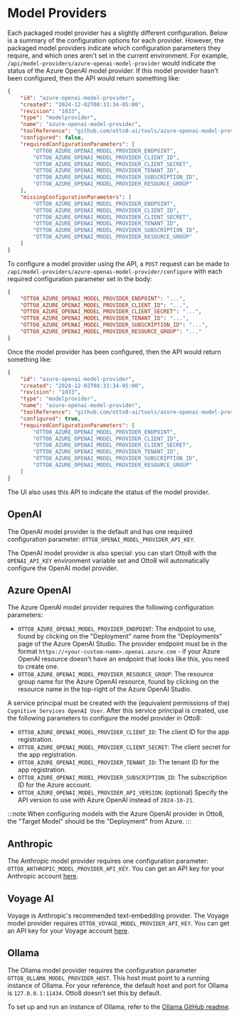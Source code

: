 # Model Providers

Each packaged model provider has a slightly different configuration. Below is a summary of the configuration options for each provider. However, the packaged model providers indicate which configuration parameters they require, and which ones aren't set in the current environment. For example, `/api/model-providers/azure-openai-model-provider` would indicate the status of the Azure OpenAI model provider. If this model provider hasn't been configured, then the API would return something like:

```json
{
	"id": "azure-openai-model-provider",
	"created": "2024-12-02T08:33:34-05:00",
	"revision": "1033",
	"type": "modelprovider",
	"name": "azure-openai-model-provider",
	"toolReference": "github.com/otto8-ai/tools/azure-openai-model-provider",
	"configured": false,
	"requiredConfigurationParameters": [
		"OTTO8_AZURE_OPENAI_MODEL_PROVIDER_ENDPOINT",
		"OTTO8_AZURE_OPENAI_MODEL_PROVIDER_CLIENT_ID",
		"OTTO8_AZURE_OPENAI_MODEL_PROVIDER_CLIENT_SECRET",
		"OTTO8_AZURE_OPENAI_MODEL_PROVIDER_TENANT_ID",
		"OTTO8_AZURE_OPENAI_MODEL_PROVIDER_SUBSCRIPTION_ID",
		"OTTO8_AZURE_OPENAI_MODEL_PROVIDER_RESOURCE_GROUP"
	],
	"missingConfigurationParameters": [
		"OTTO8_AZURE_OPENAI_MODEL_PROVIDER_ENDPOINT",
		"OTTO8_AZURE_OPENAI_MODEL_PROVIDER_CLIENT_ID",
		"OTTO8_AZURE_OPENAI_MODEL_PROVIDER_CLIENT_SECRET",
		"OTTO8_AZURE_OPENAI_MODEL_PROVIDER_TENANT_ID",
		"OTTO8_AZURE_OPENAI_MODEL_PROVIDER_SUBSCRIPTION_ID",
		"OTTO8_AZURE_OPENAI_MODEL_PROVIDER_RESOURCE_GROUP"
	]
}

```

To configure a model provider using the API, a `POST` request can be made to `/api/model-providers/azure-openai-model-provider/configure` with each required configuration parameter set in the body:
```json
{
	"OTTO8_AZURE_OPENAI_MODEL_PROVIDER_ENDPOINT": "...",
	"OTTO8_AZURE_OPENAI_MODEL_PROVIDER_CLIENT_ID": "...",
	"OTTO8_AZURE_OPENAI_MODEL_PROVIDER_CLIENT_SECRET": "...",
	"OTTO8_AZURE_OPENAI_MODEL_PROVIDER_TENANT_ID": "...",
	"OTTO8_AZURE_OPENAI_MODEL_PROVIDER_SUBSCRIPTION_ID": "...",
	"OTTO8_AZURE_OPENAI_MODEL_PROVIDER_RESOURCE_GROUP": "..."
}
```

Once the model provider has been configured, then the API would return something like:

```json
{
	"id": "azure-openai-model-provider",
	"created": "2024-12-02T08:33:34-05:00",
	"revision": "1033",
	"type": "modelprovider",
	"name": "azure-openai-model-provider",
	"toolReference": "github.com/otto8-ai/tools/azure-openai-model-provider",
	"configured": true,
	"requiredConfigurationParameters": [
		"OTTO8_AZURE_OPENAI_MODEL_PROVIDER_ENDPOINT",
		"OTTO8_AZURE_OPENAI_MODEL_PROVIDER_CLIENT_ID",
		"OTTO8_AZURE_OPENAI_MODEL_PROVIDER_CLIENT_SECRET",
		"OTTO8_AZURE_OPENAI_MODEL_PROVIDER_TENANT_ID",
		"OTTO8_AZURE_OPENAI_MODEL_PROVIDER_SUBSCRIPTION_ID",
		"OTTO8_AZURE_OPENAI_MODEL_PROVIDER_RESOURCE_GROUP"
	]
}
```

The UI also uses this API to indicate the status of the model provider.

## OpenAI

The OpenAI model provider is the default and has one required configuration parameter: `OTTO8_OPENAI_MODEL_PROVIDER_API_KEY`.

The OpenAI model provider is also special: you can start Otto8 with the `OPENAI_API_KEY` environment variable set and Otto8 will automatically configure the OpenAI model provider.

## Azure OpenAI

The Azure OpenAI model provider requires the following configuration parameters:
- `OTTO8_AZURE_OPENAI_MODEL_PROVIDER_ENDPOINT`:  The endpoint to use, found by clicking on the "Deployment" name from the "Deployments" page of the Azure OpenAI Studio. The provider endpoint must be in the format `https://<your-custom-name>.openai.azure.com` - if your Azure OpenAI resource doesn't have an endpoint that looks like this, you need to create one.
- `OTTO8_AZURE_OPENAI_MODEL_PROVIDER_RESOURCE_GROUP`: The resource group name for the Azure OpenAI resource, found by clicking on the resource name in the top-right of the Azure OpenAI Studio.

A service principal must be created with the (equivalent permissions of the) `Cognitive Services OpenAI User`.  After this service principal is created, use the following parameters to configure the model provider in Otto8:
- `OTTO8_AZURE_OPENAI_MODEL_PROVIDER_CLIENT_ID`: The client ID for the app registration.
- `OTTO8_AZURE_OPENAI_MODEL_PROVIDER_CLIENT_SECRET`: The client secret for the app registration.
- `OTTO8_AZURE_OPENAI_MODEL_PROVIDER_TENANT_ID`: The tenant ID for the app registration.
- `OTTO8_AZURE_OPENAI_MODEL_PROVIDER_SUBSCRIPTION_ID`: The subscription ID for the Azure account.
- `OTTO8_AZURE_OPENAI_MODEL_PROVIDER_API_VERSION`: (optional) Specify the API version to use with Azure OpenAI instead of `2024-10-21`.

:::note
When configuring models with the Azure OpenAI provider in Otto8, the "Target Model" should be the "Deployment" from Azure.
:::

## Anthropic

The Anthropic model provider requires one configuration parameter: `OTTO8_ANTHROPIC_MODEL_PROVIDER_API_KEY`. You can get an API key for your Anthropic account [here](https://console.anthropic.com/settings/keys).

## Voyage AI

Voyage is Anthropic's recommended text-embedding provider. The Voyage model provider requires `OTTO8_VOYAGE_MODEL_PROVIDER_API_KEY`. You can get an API key for your Voyage account [here](https://dash.voyageai.com/api-keys).

## Ollama

The Ollama model provider requires the configuration parameter `OTTO8_OLLAMA_MODEL_PROVIDER_HOST`. This host must point to a running instance of Ollama. For your reference, the default host and port for Ollama is `127.0.0.1:11434`. Otto8 doesn't set this by default.

To set up and run an instance of Ollama, refer to the [Ollama GitHub readme](https://github.com/ollama/ollama/blob/main/README.md).
